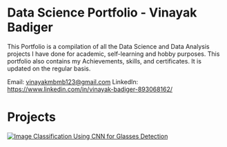 # Data Science Portfolio - Vinayak Badiger
This Portfolio is a compilation of all the Data Science and Data Analysis projects I have done for academic, self-learning and hobby purposes.
This portfolio also contains my Achievements, skills, and certificates. It is updated on the regular basis.

Email: vinayakmbmb123@gmail.com
LinkedIn: https://www.linkedin.com/in/vinayak-badiger-893068162/

# Projects
[![Image Classification Using CNN for Glasses Detection](https://github.com/vinayakmb6803/MLOPS/blob/main/Image-classification.jpg)](https://github.com/vinayakmb6803/Amazon-Customer-Data-Analysis)

